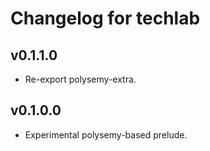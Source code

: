 # Changelog for techlab

## v0.1.1.0

* Re-export polysemy-extra.

## v0.1.0.0

* Experimental polysemy-based prelude.

